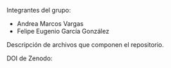 Integrantes del grupo:
- Andrea Marcos Vargas
- Felipe Eugenio García González

Descripción de archivos que componen el repositorio.


DOI de Zenodo: 
